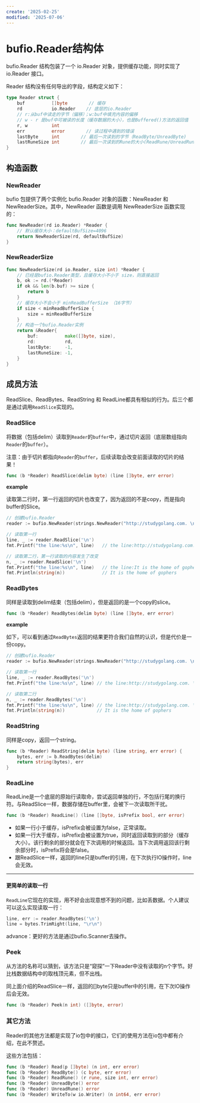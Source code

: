 ```yaml
---
create: '2025-02-25'
modified: '2025-07-06'
---
```


# bufio.Reader结构体

bufio.Reader 结构包装了一个 io.Reader 对象，提供缓存功能，同时实现了 io.Reader 接口。

Reader 结构没有任何导出的字段，结构定义如下：

```go
type Reader struct {
    buf          []byte        // 缓存
    rd           io.Reader    // 底层的io.Reader
    // r:从buf中读走的字节（偏移）；w:buf中填充内容的偏移
    // w - r 是buf中可被读的长度（缓存数据的大小），也是Buffered()方法的返回值
    r, w         int
    err          error        // 读过程中遇到的错误
    lastByte     int        // 最后一次读到的字节（ReadByte/UnreadByte)
    lastRuneSize int        // 最后一次读到的Rune的大小(ReadRune/UnreadRune)
}
```

## 构造函数

### NewReader

bufio 包提供了两个实例化 bufio.Reader 对象的函数：NewReader 和 NewReaderSize。其中，NewReader 函数是调用 NewReaderSize 函数实现的：

```go
func NewReader(rd io.Reader) *Reader {
    // 默认缓存大小：defaultBufSize=4096
    return NewReaderSize(rd, defaultBufSize)
}
```

### NewReaderSize

```go
func NewReaderSize(rd io.Reader, size int) *Reader {
    // 已经是bufio.Reader类型，且缓存大小不小于 size，则直接返回
    b, ok := rd.(*Reader)
    if ok && len(b.buf) >= size {
        return b
    }
    // 缓存大小不会小于 minReadBufferSize （16字节）
    if size < minReadBufferSize {
        size = minReadBufferSize
    }
    // 构造一个bufio.Reader实例
    return &Reader{
        buf:          make([]byte, size),
        rd:           rd,
        lastByte:     -1,
        lastRuneSize: -1,
    }
}
```

## 成员方法

ReadSlice、ReadBytes、ReadString 和 ReadLine都具有相似的行为。后三个都是通过调用`ReadSlice`实现的。

### ReadSlice

将数据（包括delim）读取到`Reader`的`buffer`中，通过切片返回（底层数组指向`Reader`的`buffer`）。

注意：由于切片都指向`Reader`的`buffer`，后续读取会改变前面读取的切片的结果！

```go
func (b *Reader) ReadSlice(delim byte) (line []byte, err error)
```

**example**

读取第二行时，第一行返回的切片也改变了，因为返回的不是copy，而是指向buffer的Slice。

```go
// 创建bufio.Reader
reader := bufio.NewReader(strings.NewReader("http://studygolang.com. \nIt is the home of gophers"))

// 读取第一行
line, _ := reader.ReadSlice('\n')
fmt.Printf("the line:%s\n", line)	// the line:http://studygolang.com. \n\n

// 读取第二行，第一行读取的内容发生了改变
n, _ := reader.ReadSlice('\n')
fmt.Printf("the line:%s\n", line)	// the line:It is the home of gophers\n
fmt.Println(string(n))				// It is the home of gophers
```

### ReadBytes

同样是读取到delim结束（包括delim），但是返回的是一个copy的slice。

```go
func (b *Reader) ReadBytes(delim byte) (line []byte, err error)
```

**example**

如下，可以看到通过`ReadBytes`返回的结果更符合我们自然的认识，但是代价是一份copy。

```go
// 创建bufio.Reader
reader := bufio.NewReader(strings.NewReader("http://studygolang.com. \nIt is the home of gophers"))

// 读取第一行
line, _ := reader.ReadBytes('\n')
fmt.Printf("the line:%s\n", line) // the line:http://studygolang.com. \n\n

// 读取第二行
n, _ := reader.ReadBytes('\n')
fmt.Printf("the line:%s\n", line) // the line:http://studygolang.com. \n\n
fmt.Println(string(n))            // It is the home of gophers
```

### ReadString

同样是copy，返回一个string。

```go
func (b *Reader) ReadString(delim byte) (line string, err error) {
    bytes, err := b.ReadBytes(delim)
    return string(bytes), err
}
```

### ReadLine

ReadLine是一个底层的原始行读取命，尝试返回单独的行，不包括行尾的换行符。与ReadSlice一样，数据存储在buffer里，会被下一次读取所干扰。

```go
func (b *Reader) ReadLine() (line []byte, isPrefix bool, err error)
```

* 如果一行小于缓存，isPrefix会被设置为false，正常读取。
* 如果一行大于缓存，isPrefix会被设置为true，同时返回读取到的部分（缓存大小）。该行剩余的部分就会在下次调用的时候返回。当下次调用返回该行剩余部分时，isPrefix将会是false。
* 跟ReadSlice一样，返回的line只是buffer的引用，在下次执行IO操作时，line会无效。

---

#### 更简单的读取一行

`ReadLine`它现在的实现，用不好会出现意想不到的问题，比如丢数据。个人建议可以这么实现读取一行：

```go
line, err := reader.ReadBytes('\n')
line = bytes.TrimRight(line, "\r\n")
```

advance：更好的方法是通过bufio.Scanner去操作。

### Peek

从方法的名称可以猜到，该方法只是“窥探”一下Reader中没有读取的n个字节。好比栈数据结构中的取栈顶元素，但不出栈。

同上面介绍的ReadSlice一样，返回的[]byte只是buffer中的引用，在下次IO操作后会无效。

```go
func (b *Reader) Peek(n int) ([]byte, error)
```

### 其它方法

Reader的其他方法都是实现了io包中的接口，它们的使用方法在io包中都有介绍，在此不赘述。

这些方法包括：

```go
func (b *Reader) Read(p []byte) (n int, err error)
func (b *Reader) ReadByte() (c byte, err error)
func (b *Reader) ReadRune() (r rune, size int, err error)
func (b *Reader) UnreadByte() error
func (b *Reader) UnreadRune() error
func (b *Reader) WriteTo(w io.Writer) (n int64, err error)
```
